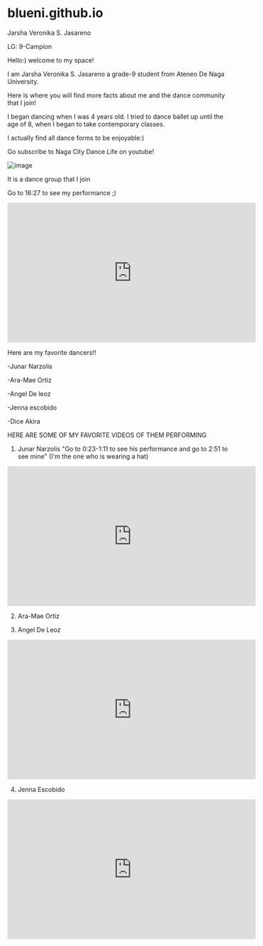 # blueni.github.io
Jarsha Veronika S. Jasareno

LG: 9-Campion

Hello:)
welcome to my space!

I am Jarsha Veronika S. Jasareno a grade-9 student from Ateneo De Naga University.

Here is where you will find more facts about me and the dance community that I join! 
       

I began dancing when I was 4 years old. I tried to dance ballet up until the age of 8, when I began to take contemporary classes.


  I actually find all dance forms to be enjoyable:)

Go subscribe to Naga City Dance Life on youtube!

![image](https://user-images.githubusercontent.com/122416201/212783027-74b89634-f250-44f3-9f78-86d8483a2ccb.png)

It is a dance group that I join

Go to 16:27  to see my performance ;)
<iframe width="560" height="315" src="https://www.youtube.com/embed/sDwvw_YyJF8" title="YouTube video player" frameborder="0" allow="accelerometer; autoplay; clipboard-write; encrypted-media; gyroscope; picture-in-picture; web-share" allowfullscreen></iframe>

Here are my favorite dancers!!

-Junar Narzolis

-Ara-Mae Ortiz

-Angel De leoz

-Jenna escobido

-Dice Akira

HERE ARE SOME OF MY FAVORITE VIDEOS OF THEM PERFORMING

1. Junar Narzolis "Go to 0:23-1:11 to see his performance and go to 2:51 to see mine" (I'm the one who is wearing a hat)
<iframe width="560" height="315" src="https://www.youtube.com/embed/5QJiopwqwEo" title="YouTube video player" frameborder="0" allow="accelerometer; autoplay; clipboard-write; encrypted-media; gyroscope; picture-in-picture; web-share" allowfullscreen></iframe>

2. Ara-Mae Ortiz

3. Angel De Leoz
<iframe width="560" height="315" src="https://www.youtube.com/embed/4WyWwl_OSp0" title="YouTube video player" frameborder="0" allow="accelerometer; autoplay; clipboard-write; encrypted-media; gyroscope; picture-in-picture; web-share" allowfullscreen></iframe>

4. Jenna Escobido
<iframe width="560" height="315" src="https://www.youtube.com/embed/fgBzoXAVwkg" title="YouTube video player" frameborder="0" allow="accelerometer; autoplay; clipboard-write; encrypted-media; gyroscope; picture-in-picture; web-share" allowfullscreen></iframe>
